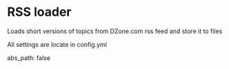 # RSS loader

Loads short versions of topics from DZone.com rss feed and store it to files

All settings are locate in config.yml


abs_path: false